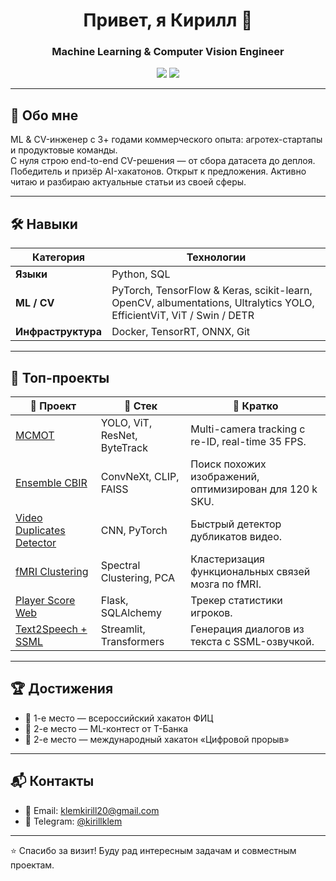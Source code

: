 <h1 align="center">Привет, я Кирилл 👋</h1>
<h3 align="center">Machine Learning & Computer Vision Engineer</h3>

<p align="center">
  <a href="https://t.me/kirillklem"><img src="https://img.shields.io/badge/Telegram-2CA5E0?logo=telegram&logoColor=white"/></a>
  <a href="mailto:klemkirill20@gmail.com"><img src="https://img.shields.io/badge/gmail-D14836?logo=gmail&logoColor=white"/></a>
</p>

---

## 🧠 Обо мне
ML & CV-инженер с 3+ годами коммерческого опыта: агротех-стартапы и продуктовые команды.  
C нуля строю end-to-end CV-решения — от сбора датасета до деплоя.  
Победитель и призёр AI-хакатонов. Открыт к предложения.
Активно читаю и разбираю актуальные статьи из своей сферы.

---

## 🛠 Навыки

| Категория | Технологии |
|-----------|------------|
| **Языки** | Python, SQL |
| **ML / CV** | PyTorch, TensorFlow & Keras, scikit-learn, OpenCV, albumentations, Ultralytics YOLO, EfficientViT, ViT / Swin / DETR |
| **Инфраструктура** | Docker, TensorRT, ONNX, Git |

---

## 🚀 Топ-проекты

| 📘 Проект | 🧰 Стек | 📝 Кратко |
|----------|--------|----------|
| [MCMOT](https://github.com/KirillKlem/MCMOT-ISS) | YOLO, ViT, ResNet, ByteTrack | Multi-camera tracking с re-ID, real-time 35 FPS. |
| [Ensemble CBIR](https://github.com/KirillKlem/Ensemble-CBIR) | ConvNeXt, CLIP, FAISS | Поиск похожих изображений, оптимизирован для 120 k SKU. |
| [Video Duplicates Detector](https://github.com/KirillKlem/CU_in_ML) | CNN, PyTorch | Быстрый детектор дубликатов видео. |
| [fMRI Clustering](https://github.com/KirillKlem/Brain-Atlas-Clustering-for-Individual-fMRI-Fingerprints) | Spectral Clustering, PCA | Кластеризация функциональных связей мозга по fMRI. |
| [Player Score Web](https://github.com/KirillKlem/player-score-web) | Flask, SQLAlchemy | Трекер статистики игроков. |
| [Text2Speech + SSML](https://github.com/trizyx/Article_to_Dialogue) | Streamlit, Transformers | Генерация диалогов из текста с SSML-озвучкой. |

---

## 🏆 Достижения

- 🥇 1-е место — всероссийский хакатон ФИЦ  
- 🥈 2-е место — ML-контест от Т-Банка  
- 🥈 2-е место — международный хакатон «Цифровой прорыв»  

---

## 📬 Контакты

- 📧 Email: [klemkirill20@gmail.com](mailto:klemkirill20@gmail.com)  
- 💬 Telegram: [@kirillklem](https://t.me/kirillklem)

---

⭐ Спасибо за визит! Буду рад интересным задачам и совместным проектам.
